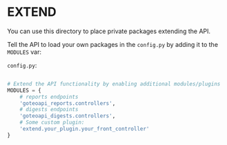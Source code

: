 EXTEND
======

You can use this directory to place private packages extending the API.

Tell the API to load your own packages in the `config.py` by adding it to the `MODULES` var:

`config.py`:

```python

# Extend the API functionality by enabling additional modules/plugins
MODULES = {
    # reports endpoints
    'goteoapi_reports.controllers',
    # digests endpoints
    'goteoapi_digests.controllers',
    # Some custom plugin:
    'extend.your_plugin.your_front_controller'
}

```
